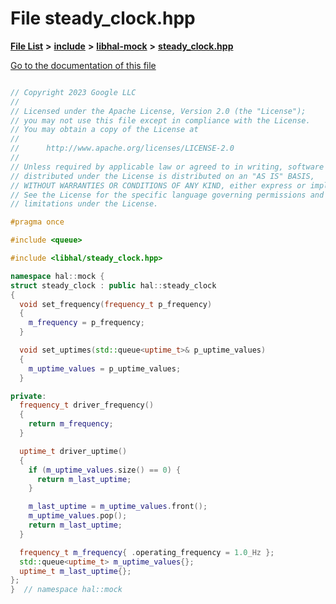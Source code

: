 

# File steady\_clock.hpp

[**File List**](files.md) **>** [**include**](dir_cba0faac6e93618a6e2539705915bd70.md) **>** [**libhal-mock**](dir_24679974995b72317f1fb09ac5dd2fb9.md) **>** [**steady\_clock.hpp**](libhal-mock_2steady__clock_8hpp.md)

[Go to the documentation of this file](libhal-mock_2steady__clock_8hpp.md)

```C++

// Copyright 2023 Google LLC
//
// Licensed under the Apache License, Version 2.0 (the "License");
// you may not use this file except in compliance with the License.
// You may obtain a copy of the License at
//
//      http://www.apache.org/licenses/LICENSE-2.0
//
// Unless required by applicable law or agreed to in writing, software
// distributed under the License is distributed on an "AS IS" BASIS,
// WITHOUT WARRANTIES OR CONDITIONS OF ANY KIND, either express or implied.
// See the License for the specific language governing permissions and
// limitations under the License.

#pragma once

#include <queue>

#include <libhal/steady_clock.hpp>

namespace hal::mock {
struct steady_clock : public hal::steady_clock
{
  void set_frequency(frequency_t p_frequency)
  {
    m_frequency = p_frequency;
  }

  void set_uptimes(std::queue<uptime_t>& p_uptime_values)
  {
    m_uptime_values = p_uptime_values;
  }

private:
  frequency_t driver_frequency()
  {
    return m_frequency;
  }

  uptime_t driver_uptime()
  {
    if (m_uptime_values.size() == 0) {
      return m_last_uptime;
    }

    m_last_uptime = m_uptime_values.front();
    m_uptime_values.pop();
    return m_last_uptime;
  }

  frequency_t m_frequency{ .operating_frequency = 1.0_Hz };
  std::queue<uptime_t> m_uptime_values{};
  uptime_t m_last_uptime{};
};
}  // namespace hal::mock

```

